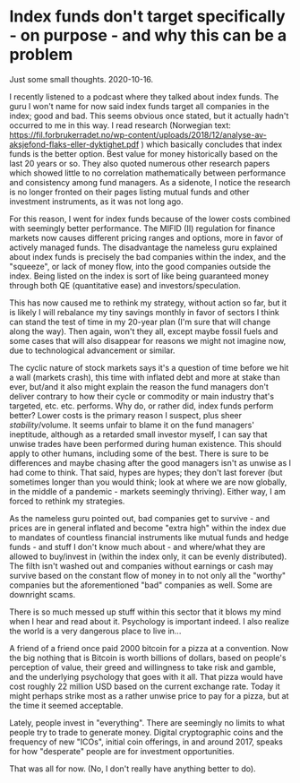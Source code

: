 # Index funds don't target specifically - on purpose - and why this can be a problem

Just some small thoughts. 2020-10-16.

I recently listened to a podcast where they talked about index funds. The guru I won't name for now said index funds target all companies in the index;
good and bad. This seems obvious once stated, but it actually hadn't occurred to me in this way. I read research (Norwegian text: 
https://fil.forbrukerradet.no/wp-content/uploads/2018/12/analyse-av-aksjefond-flaks-eller-dyktighet.pdf ) which basically concludes that index funds is the
better option. Best value for money historically based on the last 20 years or so. They also quoted numerous other research papers
which showed little to no
correlation mathematically between performance and consistency among fund managers. 
As a sidenote, I notice the research is no longer fronted on their pages listing mutual funds and other investment instruments, as it was
not long ago.


For this reason, I went for index funds because of the lower costs combined with seemingly better performance. 
The MIFID (II) regulation for finance markets now causes different pricing ranges and options, more in favor
of actively managed funds. The disadvantage the nameless guru explained about index funds is precisely the bad companies within the index, and the "squeeze",
or lack of money flow, into the good companies outside the index. Being listed on the index is sort of
like being guaranteed money through both QE (quantitative ease) and investors/speculation.


This has now caused me to rethink my strategy, without action so far, but it is likely I will rebalance my tiny savings monthly in favor of sectors I think
can stand the test of time in my 20-year plan (I'm sure that will change along the way). Then again, won't they all, except maybe fossil fuels and some
cases that will also disappear for reasons we might not imagine now, due to technological advancement or similar.


The cyclic nature of stock markets says it's a question of time before we hit a wall (markets crash), 
this time with inflated debt and more at stake than ever, but/and it also
might explain the reason the fund managers don't deliver contrary to how their cycle or commodity or main industry that's targeted, etc. etc. performs.
Why do, or rather did,
index funds perform better? Lower costs is the primary reason I suspect, plus sheer _stability_/volume.
It seems unfair to blame it on the fund managers' ineptitude, although as a retarded small
investor myself, I can say that unwise trades have been performed during human existence. This should apply to other humans, including some of the best.
There is sure to be differences
and maybe chasing after the good managers isn't as unwise as I had come to think. That said, hypes are hypes; they don't last forever (but sometimes longer
than you would think; look at where we are now globally, in the middle of a pandemic - markets seemingly thriving). Either way, I am forced to rethink my
strategies.


As the nameless guru pointed out, bad companies get to survive - and prices are 
in general inflated and become "extra high" within the index due to mandates of countless financial instruments
like mutual funds and hedge funds - and stuff I don't know much about - and where/what they are allowed to buy/invest in (within the index only, 
it can be evenly distributed).
The filth isn't washed out and companies without earnings or cash may survive based on
the constant flow of money in to not only all the "worthy" companies but the aforementioned "bad" companies as well. Some are downright scams.


There is so much messed up stuff within this sector that it blows my mind when I hear and read about it. Psychology is important indeed.
I also realize the world is a very dangerous place to live in...


A friend of a friend once paid 2000 bitcoin for a pizza at a convention. Now the big nothing that is Bitcoin is worth billions of dollars, based on
people's perception of value, their greed and willingness to take risk and gamble, and the underlying psychology that goes with it all.
That pizza would have cost roughly 22 million USD based on the current exchange rate. Today it might perhaps strike most as a rather unwise price to pay
for a pizza, but at the time it seemed acceptable.


Lately, people invest in "everything". There are seemingly no limits to what people try to trade to generate money. Digital cryptographic 
coins and the frequency of new
"ICOs", initial coin offerings, in and around 2017, speaks for how "desperate" people are for investment opportunities.


That was all for now. (No, I don't really have anything better to do).
